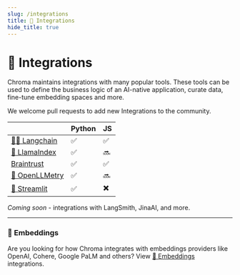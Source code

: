 ```yaml
---
slug: /integrations
title: 🔌 Integrations
hide_title: true
---
```


# 🔌 Integrations

Chroma maintains integrations with many popular tools. These tools can be used to define the business logic of an AI-native application, curate data, fine-tune embedding spaces and more. 

We welcome pull requests to add new Integrations to the community.

<div class="special_table"></div>

|              | Python | JS |
|--------------|-----------|---------------|
| [🦜️🔗 Langchain](/integrations/langchain) | ✅  | ✅ |
| [🦙 LlamaIndex](/integrations/llama-index) | ✅  | :soon: |
| [Braintrust](/integrations/braintrust) | ✅  | ✅ |
| [🔭 OpenLLMetry](/integrations/openllmetry) | ✅     | :soon: |
| [🎈 Streamlit](/integrations/streamlit) | ✅     | ✖️ |

*Coming soon* - integrations with LangSmith, JinaAI, and more.

*** 

### 🧬 Embeddings

Are you looking for how Chroma integrates with embeddings providers like OpenAI, Cohere, Google PaLM and others? View [🧬 Embeddings](/embeddings) integrations.
